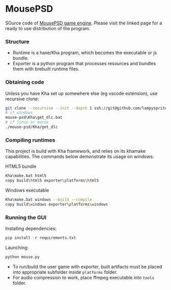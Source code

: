# MousePSD

SOurce code of [MousePSD game engine](https://lampysprites.itch.io/mouse-psd). Please visit the linked page for a ready to use distribution of the program.

### Structure

- Runtime is a haxe/Kha program, which becomes the executable or js bundle.
- Exporter is a python program that processes resources and bundles them with brebuilt runtime files.

### Obtaining code
Unless you have Kha set up somewhere else (eg vscode extension), use recursive clone:
```sh
git clone --recursive --init --depth 1 ssh://git@github.com/lampysprites/mouse-psd
# if windows
mouse-psd\Kha\get_dlc.bat
# if linux or macox
./mouse-psd/Kha/get_dlc
```

### Compiling runtimes
This project is build with Kha framework, and relies on its khamake capabilities. The commands below demonstrate its usage on windows.

HTML5 bundle
```sh
Kha\make.bat html5
copy build\html5 exporter\platforms\html5
```

Windows executable
```sh
Kha\make.bat windows --build --compile
copy build\windows exporter\platforms\windows
```

### Running the GUI

Installing dependencies:
```py
pip install -r requirements.txt
```

Launching:
```py
python mouse.py
```

- To run/build the user game with exporter, built artifacts must be placed into appropriate subfolder inside `platforms` folder.
- For audio compression to work, place ffmpeg executable into `tools` folder.